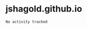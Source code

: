 # jshagold.github.io


<!--START_SECTION:waka-->

```txt
No activity tracked
```

<!--END_SECTION:waka-->
